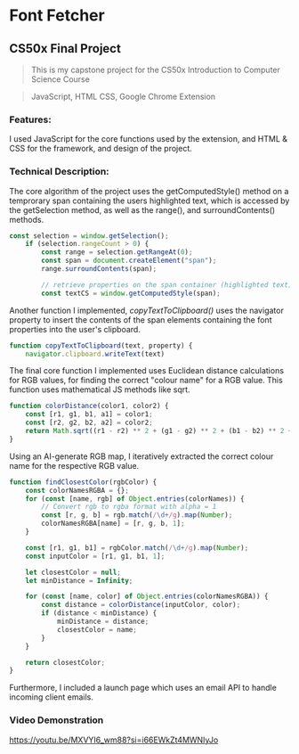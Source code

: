 # Font Fetcher

## CS50x Final Project
>This is my capstone project for the CS50x Introduction to Computer Science Course

>JavaScript, HTML CSS, Google Chrome Extension

### Features:
I used JavaScript for the core functions used by the extension, and HTML & CSS for the framework, and design of the project.

### Technical Description:
The core algorithm of the project uses the getComputedStyle() method on a temprorary span containing the users highlighted text, which is accessed by the getSelection method, as well as the range(), and surroundContents() methods.
```javascript
const selection = window.getSelection();
    if (selection.rangeCount > 0) {
        const range = selection.getRangeAt(0);
        const span = document.createElement("span");
        range.surroundContents(span);

        // retrieve properties on the span container (highlighted text)
        const textCS = window.getComputedStyle(span);
```



Another function I implemented, _copyTextToClipboard()_ uses the navigator property to insert the contents of the span elements containing the font properties into the user's clipboard.
```javascript
function copyTextToClipboard(text, property) {
    navigator.clipboard.writeText(text)
```

The final core function I implemented uses Euclidean distance calculations for RGB values, for finding the correct "colour name" for a RGB value. This function uses mathematical JS methods like sqrt.
```javascript
function colorDistance(color1, color2) {
    const [r1, g1, b1, a1] = color1;
    const [r2, g2, b2, a2] = color2;
    return Math.sqrt((r1 - r2) ** 2 + (g1 - g2) ** 2 + (b1 - b2) ** 2 + (a1 - a2) ** 2);
}
```

Using an AI-generate RGB map, I iteratively extracted the correct colour name for the respective RGB value.
```javascript
function findClosestColor(rgbColor) {
    const colorNamesRGBA = {};
    for (const [name, rgb] of Object.entries(colorNames)) {
        // Convert rgb to rgba format with alpha = 1
        const [r, g, b] = rgb.match(/\d+/g).map(Number);
        colorNamesRGBA[name] = [r, g, b, 1];
    }

    const [r1, g1, b1] = rgbColor.match(/\d+/g).map(Number);
    const inputColor = [r1, g1, b1, 1];

    let closestColor = null;
    let minDistance = Infinity;

    for (const [name, color] of Object.entries(colorNamesRGBA)) {
        const distance = colorDistance(inputColor, color);
        if (distance < minDistance) {
            minDistance = distance;
            closestColor = name;
        }
    }

    return closestColor;
}
```


Furthermore, I included a launch page which uses an email API to handle incoming client emails. 

### Video Demonstration
https://youtu.be/MXVYI6_wm88?si=i66EWkZt4MWNIyJo
